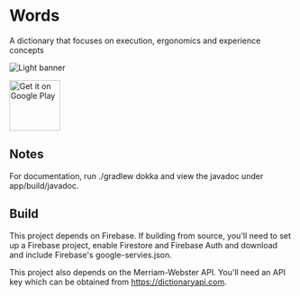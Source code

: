 # Words

A dictionary that focuses on execution, ergonomics and experience concepts

![Light banner](assets/board_light.png?raw=true "Light banner")

<a href="https://play.google.com/apps/testing/com.wordsdict.android" target="_blank">
<img src="https://play.google.com/intl/en_us/badges/images/generic/en-play-badge.png" alt="Get it on Google Play" height="90"/></a>

## Notes

For documentation, run ./gradlew dokka and view the javadoc under app/build/javadoc.

## Build

This project depends on Firebase. If building from source, you'll need to set up a Firebase project, enable Firestore and Firebase Auth and download and include Firebase's google-servies.json.

This project also depends on the Merriam-Webster API. You'll need an API key which can be obtained from https://dictionaryapi.com.
